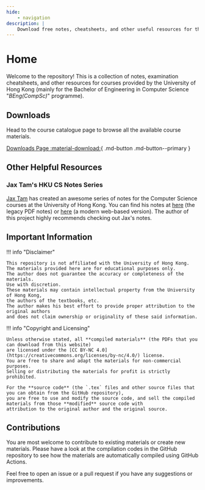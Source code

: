 ```yaml
---
hide:
    - navigation
description: |
    Download free notes, cheatsheets, and other useful resources for the University of Hong Kong (HKU) Computer Science courses.
---
```

# Home

Welcome to the repository! This is a collection of notes, examination cheatsheets, and other resources
for courses provided by the University of Hong Kong (mainly for the Bachelor of Engineering in Computer Science "_BEng(CompSc)_" programme).

## Downloads

Head to the course catalogue page to browse all the available course materials.

[Downloads Page :material-download:](downloads/index.md){ .md-button .md-button--primary }

## Other Helpful Resources

### Jax Tam's HKU CS Notes Series

[Jax Tam](https://jaxtam.dev) has created an awesome series of notes for the Computer Science courses at the University of Hong Kong.
You can find his notes at [here](https://jaxtam.dev/notes) (the legacy PDF notes) or [here](https://notes.jaxtam.dev) (a modern web-based version).
The author of this project highly recommends checking out Jax's notes.

## Important Information

!!! info "Disclaimer"

    This repository is not affiliated with the University of Hong Kong.
    The materials provided here are for educational purposes only.
    The author does not guarantee the accuracy or completeness of the materials.
    Use with discretion.
    These materials may contain intellectual property from the University of Hong Kong,
    the authors of the textbooks, etc.
    The author makes his best effort to provide proper attribution to the original authors
    and does not claim ownership or originality of these said information.

!!! info "Copyright and Licensing"

    Unless otherwise stated, all **compiled materials** (the PDFs that you can download from this website)
    are licensed under the [CC BY-NC 4.0](https://creativecommons.org/licenses/by-nc/4.0/) license.
    You are free to share and adapt the materials for non-commercial purposes.
    Selling or distributing the materials for profit is strictly prohibited.

    For the **source code** (the `.tex` files and other source files that you can obtain from the GitHub repository),
    you are free to use and modify the source code, and sell the compiled materials from those **modified** source code with
    attribution to the original author and the original source.


## Contributions

You are most welcome to contribute to existing materials or create new materials.
Please have a look at the compilation codes in the GitHub repository to see how the materials
are automatically compiled using GitHub Actions.

Feel free to open an issue or a pull request if you have any suggestions or improvements.